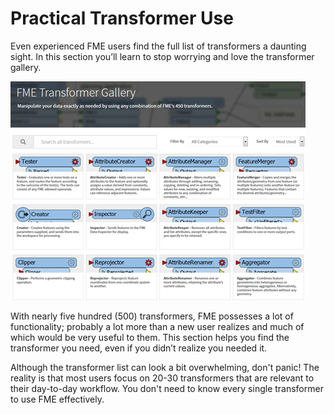# Practical Transformer Use #
Even experienced FME users find the full list of transformers a daunting sight. In this section you’ll learn to stop worrying and love the transformer gallery.

![](./Images/Img4.001.TransformerIntro.png)

With nearly five hundred (500) transformers, FME possesses a lot of functionality; probably a lot more than a new user realizes and much of which would be very useful to them. This section helps you find the transformer you need, even if you didn’t realize you needed it.

Although the transformer list can look a bit overwhelming, don't panic! The reality is that most users focus on 20-30 transformers that are relevant to their day-to-day workflow. You don't need to know every single transformer to use FME effectively.
